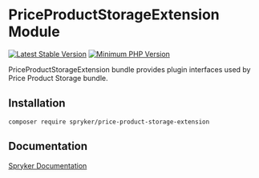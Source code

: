 # PriceProductStorageExtension Module
[![Latest Stable Version](https://poser.pugx.org/spryker/price-product-storage-extension/v/stable.svg)](https://packagist.org/packages/spryker/price-product-storage-extension)
[![Minimum PHP Version](https://img.shields.io/badge/php-%3E%3D%208.1-8892BF.svg)](https://php.net/)

PriceProductStorageExtension bundle provides plugin interfaces used by Price Product Storage bundle.

## Installation

```
composer require spryker/price-product-storage-extension
```

## Documentation

[Spryker Documentation](https://docs.spryker.com)
